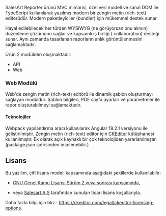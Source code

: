 SalesArt Reporter ürünü MVC mimarisi, özel veri modeli ve sanal DOM ile TypeScript kullanılarak yazılmış modern bir
zengin metin (rich-text) editörüdür.
Modern paketleyiciler (bundler) için mükemmel destek sunar.

Hayal edilebilecek her türden WYSIWYG (ne görüyorsan onu alırsın) düzenleme çözümünü sağlar ve kapsamlı iş birliği (
collaboration) desteği sunar.
Aynı zamanda tasarlanan raporların anlık görüntülenmesini sağlamaktadır.

Ürün 2 modülden oluşmaktadır:

* API
* Web

### Web Modülü

Web'de zengin metin (rich-text) editörü ile dinamik şablon oluşturmayı sağlayan modüldür.
Şablon bilgileri, PDF sayfa ayarları ve parametreler ile rapor oluşturabilmeyi sağlamaktadır.

#### Teknolojiler

Webpack yapılandırma aracı kullanılarak Angular 19.2.1 versiyonu ile geliştirilmiştir.
Zengin metin (rich-text) editor için [CKEditor](https://github.com/ckeditor/ckeditor5) kütüphanesi kullanılmıştır.
Ek olarak açık kaynaklı bir çok teknolojiden yararlanılmıştır. (package.json içerisinden incelenebilir.)

## Lisans

Bu yazılım, çift lisans modeli kapsamında aşağıdaki şekillerde kullanılabilir:

* [GNU Genel Kamu Lisansı Sürüm 2 veya sonrası kapsamında](https://www.gnu.org/licenses/gpl.html),

* veya [Salesart A.Ş](https://salesart.io/) tarafından sunulan ticari lisans koşullarıyla.

Daha fazla bilgi için bkz.: https://ckeditor.com/legal/ckeditor-licensing-options.
